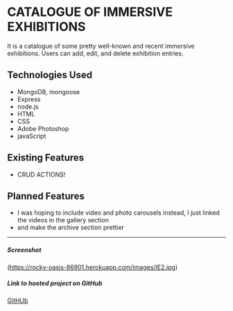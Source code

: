 # CATALOGUE OF IMMERSIVE EXHIBITIONS

It is a catalogue of some pretty well-known and recent immersive exhibitions. Users can add, edit, and delete exhibition entries.

## Technologies Used

- MongoDB, mongoose
- Express
- node.js
- HTML
- CSS
- Adobe Photoshop
- javaScript

## Existing Features

- CRUD ACTIONS!

## Planned Features

- I was hoping to include video and photo carousels instead, I just linked the videos in the gallery section
- and make the archive section prettier   

---

##### Screenshot
(https://rocky-oasis-86901.herokuapp.com/images/IE2.jpg)


##### Link to hosted project on GitHub
[GitHUb](https://github.com/tsuyy/project-01)
